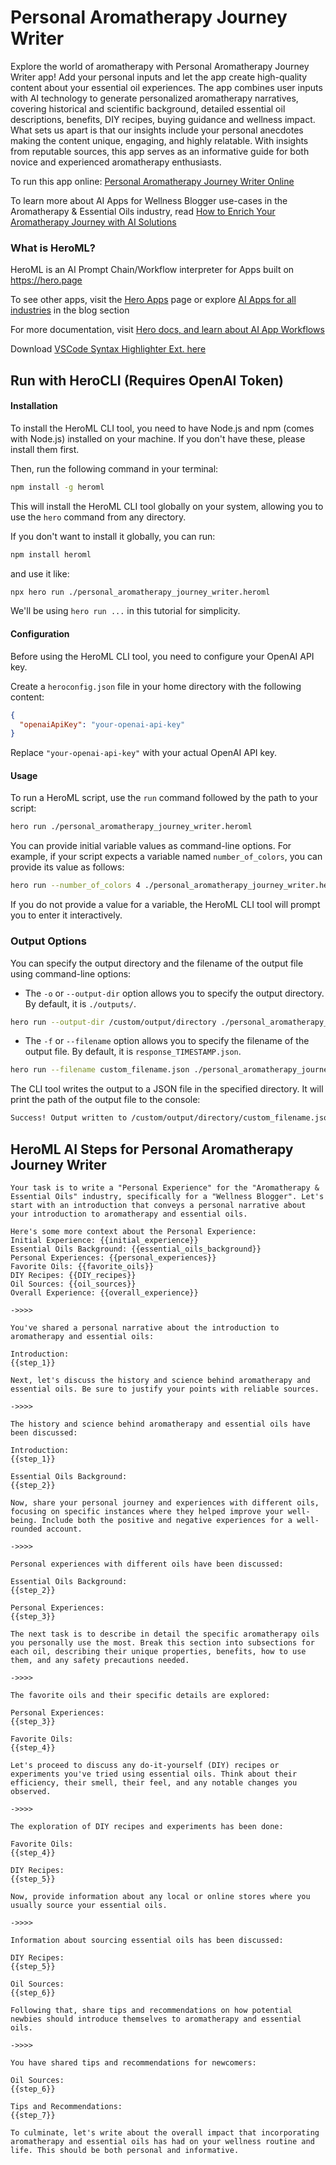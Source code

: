 # Personal Aromatherapy Journey Writer

Explore the world of aromatherapy with Personal Aromatherapy Journey Writer app! Add your personal inputs and let the app create high-quality content about your essential oil experiences. The app combines user inputs with AI technology to generate personalized aromatherapy narratives, covering historical and scientific background, detailed essential oil descriptions, benefits, DIY recipes, buying guidance and wellness impact. What sets us apart is that our insights include your personal anecdotes making the content unique, engaging, and highly relatable. With insights from reputable sources, this app serves as an informative guide for both novice and experienced aromatherapy enthusiasts.

To run this app online: [Personal Aromatherapy Journey Writer Online](https://hero.page/app/personal-aromatherapy-journey-writer-custom-aromatherapy-narratives-and-insights/q4EqyUOf9j0s7pG0Fkh1)

To learn more about AI Apps for Wellness Blogger use-cases in the Aromatherapy & Essential Oils industry, read [How to Enrich Your Aromatherapy Journey with AI Solutions](https://hero.page/blog/ai/aromatherapy-and-essential-oils/how-to-enrich-your-aromatherapy-journey-with-ai-solutions/170730)

### What is HeroML?
HeroML is an AI Prompt Chain/Workflow interpreter for Apps built on https://hero.page 

To see other apps, visit the [Hero Apps](https://hero.page/apps) page or explore [AI Apps for all industries](https://hero.page/blog) in the blog section

For more documentation, visit [Hero docs, and learn about AI App Workflows](https://hero.page/tutorials/introduction-to-heroml)

Download [VSCode Syntax Highlighter Ext. here](https://marketplace.visualstudio.com/items?itemName=hero-page.heroml)

## Run with HeroCLI (Requires OpenAI Token)

#### Installation

To install the HeroML CLI tool, you need to have Node.js and npm (comes with Node.js) installed on your machine. If you don't have these, please install them first. 

Then, run the following command in your terminal:

```bash
npm install -g heroml
```

This will install the HeroML CLI tool globally on your system, allowing you to use the `hero` command from any directory.

If you don't want to install it globally, you can run:

```bash
npm install heroml
```

and use it like:

```bash
npx hero run ./personal_aromatherapy_journey_writer.heroml
```

We'll be using `hero run ...` in this tutorial for simplicity.

#### Configuration

Before using the HeroML CLI tool, you need to configure your OpenAI API key. 

Create a `heroconfig.json` file in your home directory with the following content:

```json
{
  "openaiApiKey": "your-openai-api-key"
}
```

Replace `"your-openai-api-key"` with your actual OpenAI API key.

#### Usage

To run a HeroML script, use the `run` command followed by the path to your script:

```bash
hero run ./personal_aromatherapy_journey_writer.heroml
```

You can provide initial variable values as command-line options. For example, if your script expects a variable named `number_of_colors`, you can provide its value as follows:

```bash
hero run --number_of_colors 4 ./personal_aromatherapy_journey_writer.heroml
```

If you do not provide a value for a variable, the HeroML CLI tool will prompt you to enter it interactively.

### Output Options

You can specify the output directory and the filename of the output file using command-line options:

- The `-o` or `--output-dir` option allows you to specify the output directory. By default, it is `./outputs/`.

```bash
hero run --output-dir /custom/output/directory ./personal_aromatherapy_journey_writer.heroml
```

- The `-f` or `--filename` option allows you to specify the filename of the output file. By default, it is `response_TIMESTAMP.json`.

```bash
hero run --filename custom_filename.json ./personal_aromatherapy_journey_writer.heroml
```

The CLI tool writes the output to a JSON file in the specified directory. It will print the path of the output file to the console:

```bash
Success! Output written to /custom/output/directory/custom_filename.json
```


## HeroML AI Steps for Personal Aromatherapy Journey Writer
```
Your task is to write a "Personal Experience" for the "Aromatherapy & Essential Oils" industry, specifically for a "Wellness Blogger". Let's start with an introduction that conveys a personal narrative about your introduction to aromatherapy and essential oils.

Here's some more context about the Personal Experience:
Initial Experience: {{initial_experience}}
Essential Oils Background: {{essential_oils_background}}
Personal Experiences: {{personal_experiences}}
Favorite Oils: {{favorite_oils}}
DIY Recipes: {{DIY_recipes}}
Oil Sources: {{oil_sources}}
Overall Experience: {{overall_experience}}

->>>>

You've shared a personal narrative about the introduction to aromatherapy and essential oils:

Introduction:
{{step_1}}

Next, let's discuss the history and science behind aromatherapy and essential oils. Be sure to justify your points with reliable sources.

->>>>

The history and science behind aromatherapy and essential oils have been discussed:

Introduction:
{{step_1}}

Essential Oils Background:
{{step_2}}

Now, share your personal journey and experiences with different oils, focusing on specific instances where they helped improve your well-being. Include both the positive and negative experiences for a well-rounded account.

->>>>

Personal experiences with different oils have been discussed:

Essential Oils Background:
{{step_2}}

Personal Experiences:
{{step_3}}

The next task is to describe in detail the specific aromatherapy oils you personally use the most. Break this section into subsections for each oil, describing their unique properties, benefits, how to use them, and any safety precautions needed.

->>>>

The favorite oils and their specific details are explored:

Personal Experiences:
{{step_3}}

Favorite Oils:
{{step_4}}

Let's proceed to discuss any do-it-yourself (DIY) recipes or experiments you've tried using essential oils. Think about their efficiency, their smell, their feel, and any notable changes you observed.

->>>>

The exploration of DIY recipes and experiments has been done:

Favorite Oils:
{{step_4}}

DIY Recipes:
{{step_5}}

Now, provide information about any local or online stores where you usually source your essential oils.

->>>>

Information about sourcing essential oils has been discussed:

DIY Recipes:
{{step_5}}

Oil Sources:
{{step_6}}

Following that, share tips and recommendations on how potential newbies should introduce themselves to aromatherapy and essential oils.

->>>>

You have shared tips and recommendations for newcomers:

Oil Sources:
{{step_6}}

Tips and Recommendations:
{{step_7}}

To culminate, let's write about the overall impact that incorporating aromatherapy and essential oils has had on your wellness routine and life. This should be both personal and informative.


```

